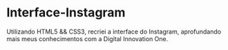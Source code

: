 # Interface-Instagram
Utilizando HTML5 &amp;&amp; CSS3, recriei a interface do Instagram, aprofundando mais meus conhecimentos com a Digital Innovation One.
